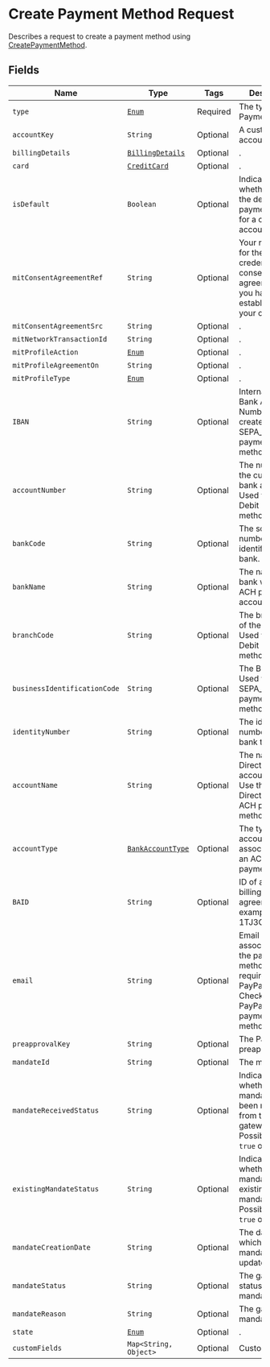 
# Create Payment Method Request

Describes a request to create a payment method using [CreatePaymentMethod](/doc/payment-method-api.md#create-payment-method).

## Fields

| Name | Type | Tags | Description |
|  --- | --- | --- | --- | 
| `type` | [`Enum`](/doc/models/payment-method-type.md) | Required | The type of the PaymentMethod. | 
| `accountKey` | `String` | Optional | A customer account key. | 
| `billingDetails` | [`BillingDetails`](/doc/models/billing-details.md) | Optional | . | 
| `card` | [`CreditCard`](/doc/models/credit-card.md) | Optional | . | 
| `isDefault` | `Boolean` | Optional | Indicates whether this is the default payment method for a customer account. | 
| `mitConsentAgreementRef` | `String` | Optional | Your reference for the stored credential consent agreement that you have established with your customer. | 
| `mitConsentAgreementSrc` | `String` | Optional | . | 
| `mitNetworkTransactionId` | `String` | Optional | . | 
| `mitProfileAction` | [`Enum`](/doc/models/mit-profile-action.md) | Optional | . | 
| `mitProfileAgreementOn` | `String` | Optional | . | 
| `mitProfileType` | [`Enum`](/doc/models/mit-profile-type.md) | Optional | . | 
| `IBAN` | `String` | Optional | International Bank Account Number used to create SEPA_DEBIT payment methods. | 
| `accountNumber` | `String` | Optional | The number of the customer's bank account. Used with Direct Debit payment methods. | 
| `bankCode` | `String` | Optional | The sort code or number that identifies the bank. | 
| `bankName` | `String` | Optional | The name of the bank where the ACH payment account is held. | 
| `branchCode` | `String` | Optional | The branch code of the bank. Used with Direct Debit payment methods. | 
| `businessIdentificationCode` | `String` | Optional | The BIC code. Used with SEPA_DEBIT payment methods. | 
| `identityNumber` | `String` | Optional | The identity number used for bank transfer. | 
| `accountName` | `String` | Optional | The name on the Direct Debit bank account or ACH. Use this field for Direct Debit or ACH payment methods. |
| `accountType` | [`BankAccountType`](/doc/models/bank-account-type.md) | Optional | The type of bank account associated with an ACH payment. | 
| `BAID` | `String` | Optional | ID of a PayPal billing agreement. For example, I-1TJ3GAGG82Y9. | 
| `email` | `String` | Optional | Email address associated with the payment method. This is required with a PayPal Express Checkout or a PayPal Adaptive payment method. | 
| `preapprovalKey` | `String` | Optional | The PayPal preapproval key. | 
| `mandateId` | `String` | Optional | The mandate id. | 
| `mandateReceivedStatus` | `String` | Optional | Indicates whether the mandate has been received from the gateway. Possible values `true` or `false`. | 
| `existingMandateStatus` | `String` | Optional | Indicates whether the mandate is an existing mandate. Possible values `true` or `false`. | 
| `mandateCreationDate` | `String` | Optional | The date on which the mandate was updated. | 
| `mandateStatus` | `String` | Optional | The gateway status of the mandate. | 
| `mandateReason` | `String` | Optional | The gateway mandate reason. | 
| `state` | [`Enum`](/doc/models/payment-method-state.md)  | Optional | . | 
| `customFields` | `Map<String, Object>` | Optional | Custom fields. | 

